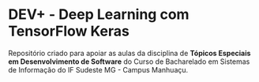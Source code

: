 # DEV+ - Deep Learning com TensorFlow Keras

Repositório criado para apoiar as aulas da disciplina de **Tópicos Especiais em Desenvolvimento de Software** do Curso de Bacharelado em Sistemas de Informação do IF Sudeste MG - Campus Manhuaçu.
